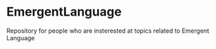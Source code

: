 # EmergentLanguage
Repository for people who are insterested at topics related to Emergent Language
